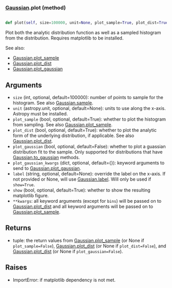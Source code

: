 ### [Gaussian](Gaussian.md).plot (method)


```py

def plot(self, size=100000, unit=None, plot_sample=True, plot_dist=True, plot_gaussian=False, plot_gaussian_kwargs={}, label=None, show=False, **kwargs)

```



Plot both the analytic distribution function as well as a sampled
histogram from the distribution.  Requires matplotlib to be installed.

See also:

* [Gaussian.plot_sample](Gaussian.plot_sample.md)
* [Gaussian.plot_dist](Gaussian.plot_dist.md)
* [Gaussian.plot_gaussian](Gaussian.plot_gaussian.md)

Arguments
-----------
* `size` (int, optional, default=100000): number of points to sample for
    the histogram.  See also [Gaussian.sample](Gaussian.sample.md).
* `unit` (astropy.unit, optional, default=None): units to use along
    the x-axis.  Astropy must be installed.
* `plot_sample` (bool, optional, default=True): whether to plot the
    histogram from sampling.  See also [Gaussian.plot_sample](Gaussian.plot_sample.md).
* `plot_dist` (bool, optional, default=True): whether to plot the
    analytic form of the underlying distribution, if applicable.
    See also [Gaussian.plot_dist](Gaussian.plot_dist.md).
* `plot_gaussian` (bool, optional, default=False): whether to plot
    a guassian distribution fit to the sample.  Only supported for
    distributions that have [Gaussian.to_gaussian](Gaussian.to_gaussian.md) methods.
* `plot_gaussian_kwargs` (dict, optional, default={}): keyword arguments
    to send to [Gaussian.plot_gaussian](Gaussian.plot_gaussian.md).
* `label` (string, optional, default=None): override the label on the
    x-axis.  If not provided or None, will use [Gaussian.label](Gaussian.label.md).  Will
    only be used if `show=True`.
* `show` (bool, optional, default=True): whether to show the resulting
    matplotlib figure.
* `**kwargs`: all keyword arguments (except for `bins`) will be passed
    on to [Gaussian.plot_dist](Gaussian.plot_dist.md) and all keyword arguments will
    be passed on to [Gaussian.plot_sample](Gaussian.plot_sample.md).

Returns
--------
* tuple: the return values from [Gaussian.plot_sample](Gaussian.plot_sample.md) (or None if
    `plot_sample=False`), [Gaussian.plot_dist](Gaussian.plot_dist.md) (or None if `plot_dist=False`),
    and [Gaussian.plot_dist](Gaussian.plot_dist.md) (or None if `plot_gaussian=False`).

Raises
--------
* ImportError: if matplotlib dependency is not met.


